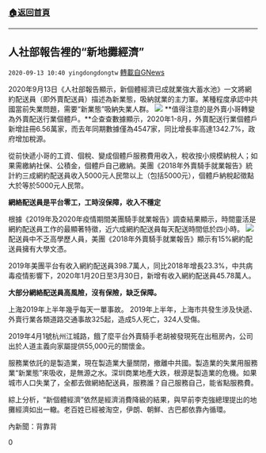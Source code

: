 ###  [:house:返回首頁](https://github.com/ourhimalayas/txt)
---

## 人社部報告裡的“新地攤經濟”
`2020-09-13 10:40 yingdongdongtw` [轉載自GNews](https://gnews.org/zh-hant/352473/)

2020年9月13日《人社部報告顯示，新個體經濟已成就業強大蓄水池》一文將網約配送員（即外賣配送員）描述為新業態，吸納就業的主力軍。某種程度承認中共國當前失業問題，需要“新業態”吸納失業人群。
![](https://s3.amazonaws.com/gnews-media-offload/wp-content/uploads/2020/09/13102645/1_1-1.jpg)
**值得注意的是外賣小哥轉變為外賣配送行業個體戶。**企查查數據顯示，2020年1-8月，外賣配送行業個體戶新增註冊6.56萬家，而去年同期數據僅為4547家，同比增長率高達1342.7%，政府增加稅源。

從前快遞小哥的工資、個稅、變成個體戶服務費用收入，稅收按小規模納稅人；如果需繳納社保、公積金，個體戶自己繳納。美團《2018年外賣騎手就業報告》統計約三成網約配送員收入5000元人民幣以上（包括5000元），個體戶納稅起徵點大於等於5000元人民幣。

**網絡配送員是平台零工，工時沒保障，收入不穩定**

根據《2019年及2020年疫情期間美團騎手就業報告》調查結果顯示，時間靈活是網約配送員工作的最顯著特徵，近六成網約配送員每天配送時間低於四小時。
![](https://s3.amazonaws.com/gnews-media-offload/wp-content/uploads/2020/09/13103120/1_2-1.jpg)
配送員中不乏高學歷人員，美團《2018年外賣騎手就業報告》顯示有15%網約配送員擁有大學文憑。

2019年美團平台有收入網約配送員398.7萬人，同比2018年增長23.3%，中共病毒疫情影響下，2020年1月20日至3月30日，新增有收入網約配送員45.78萬人。

**大部分網絡配送員高風險，沒有保險，缺乏保障。**

上海2019年上半年幾乎每天一單事故。 2019年上半年，上海市共發生涉及快遞、外賣行業各類道路交通事故325起，造成5人死亡，324人受傷。

2019年4月1號杭州江城路，餓了麼平台外賣騎手老胡被發現死在出租房內，公司出於人道主義向家屬提供55,000元的關懷金。

服務業依託的是製造業，現在製造業大量關閉，撤離中共國。製造業的失業用服務業“新業態”來吸收，是無源之水。深圳商業地產大跌，根源是製造業的危機。如果城市人口失業了，全都去做網絡配送員，服務誰？自己服務自己，能省點服務費。

綜上分析，“新個體經濟”依然是經濟消費降級的結果，與早前李克強總理提出的地攤經濟如出一轍。老百姓已經被淘空，伊朗、朝鮮、古巴都依靠內循環。

內新聞：背靠背

0
